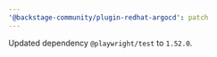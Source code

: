 ```yaml
---
'@backstage-community/plugin-redhat-argocd': patch
---
```


Updated dependency `@playwright/test` to `1.52.0`.
